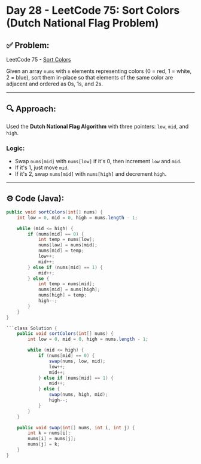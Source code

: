 # Day 28 - LeetCode 75: Sort Colors (Dutch National Flag Problem)

## ✅ Problem:
LeetCode 75 - [Sort Colors](https://leetcode.com/problems/sort-colors/)

Given an array `nums` with `n` elements representing colors (0 = red, 1 = white, 2 = blue), sort them in-place so that elements of the same color are adjacent and ordered as 0s, 1s, and 2s.

---

## 🔍 Approach:

Used the **Dutch National Flag Algorithm** with three pointers: `low`, `mid`, and `high`.

### Logic:
- Swap `nums[mid]` with `nums[low]` if it's 0, then increment `low` and `mid`.
- If it's 1, just move `mid`.
- If it's 2, swap `nums[mid]` with `nums[high]` and decrement `high`.

---

## ⚙️ Code (Java):

```java
public void sortColors(int[] nums) {
    int low = 0, mid = 0, high = nums.length - 1;

    while (mid <= high) {
        if (nums[mid] == 0) {
            int temp = nums[low];
            nums[low] = nums[mid];
            nums[mid] = temp;
            low++;
            mid++;
        } else if (nums[mid] == 1) {
            mid++;
        } else {
            int temp = nums[mid];
            nums[mid] = nums[high];
            nums[high] = temp;
            high--;
        }
    }
}

```class Solution {
    public void sortColors(int[] nums) {
        int low = 0, mid = 0, high = nums.length - 1;

        while (mid <= high) {
            if (nums[mid] == 0) {
                swap(nums, low, mid);
                low++;
                mid++;
            } else if (nums[mid] == 1) {
                mid++;
            } else {
                swap(nums, high, mid);
                high--;
            }
        }
    }

    public void swap(int[] nums, int i, int j) {
        int k = nums[i];
        nums[i] = nums[j];
        nums[j] = k;
    }
}